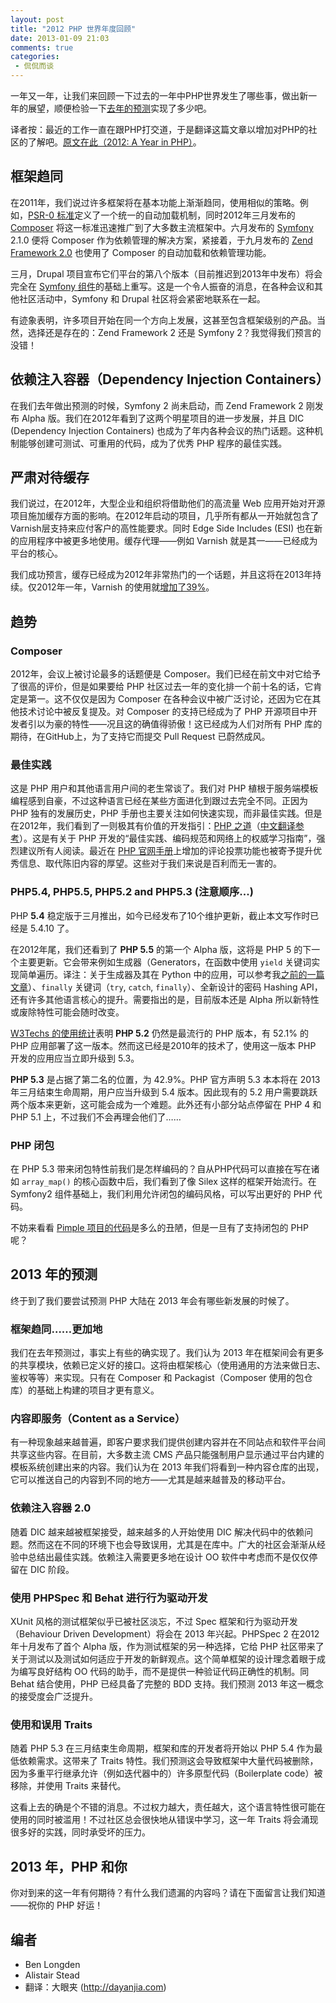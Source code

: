 ```yaml
---
layout: post
title: "2012 PHP 世界年度回顾"
date: 2013-01-09 21:03
comments: true
categories:
 - 侃侃而谈
---
```


一年又一年，让我们来回顾一下过去的一年中PHP世界发生了哪些事，做出新一年的展望，顺便检验一下[去年的预测](http://techportal.inviqa.com/2012/01/07/2011-a-year-in-php/)实现了多少吧。

译者按：最近的工作一直在跟PHP打交道，于是翻译这篇文章以增加对PHP的社区的了解吧。[原文在此（2012: A Year in PHP）](http://techportal.inviqa.com/2013/01/08/2012-a-year-in-php/)。

<!--more-->

## 框架趋同

在2011年，我们说过许多框架将在基本功能上渐渐趋同，使用相似的策略。例如，[PSR-0 标准](https://github.com/php-fig/fig-standards/blob/master/accepted/PSR-0.md)定义了一个统一的自动加载机制，同时2012年三月发布的 [Composer](http://getcomposer.org/) 将这一标准迅速推广到了大多数主流框架中。六月发布的 [Symfony](http://symfony.com/) 2.1.0 便将 Composer 作为依赖管理的解决方案，紧接着，于九月发布的 [Zend Framework 2.0](http://framework.zend.com/) 也使用了 Composer 的自动加载和依赖管理功能。

三月，Drupal 项目宣布它们平台的第八个版本（目前推迟到2013年中发布）将会完全在 [Symfony 组件](http://symfony.com/components)的基础上重写。这是一个令人振奋的消息，在各种会议和其他社区活动中，Symfony 和 Drupal 社区将会紧密地联系在一起。

有迹象表明，许多项目开始在同一个方向上发展，这甚至包含框架级别的产品。当然，选择还是存在的：Zend Framework 2 还是 Symfony 2？我觉得我们预言的没错！

## 依赖注入容器（Dependency Injection Containers）

在我们去年做出预测的时候，Symfony 2 尚未启动，而 Zend Framework 2 刚发布 Alpha 版。我们在2012年看到了这两个明星项目的进一步发展，并且 DIC (Dependency Injection Containers) 也成为了年内各种会议的热门话题。这种机制能够创建可测试、可重用的代码，成为了优秀 PHP 程序的最佳实践。

## 严肃对待缓存

我们说过，在2012年，大型企业和组织将借助他们的高流量 Web 应用开始对开源项目施加缓存方面的影响。在2012年启动的项目，几乎所有都从一开始就包含了Varnish层支持来应付客户的高性能要求。同时 Edge Side Includes (ESI) 也在新的应用程序中被更多地使用。缓存代理——例如 Varnish 就是其一——已经成为平台的核心。

我们成功预言，缓存已经成为2012年非常热门的一个话题，并且这将在2013年持续。仅2012年一年，Varnish 的使用就[增加了39%](http://trends.builtwith.com/Web%20Server/growth#!oneYear)。

## 趋势

### Composer

2012年，会议上被讨论最多的话题便是 Composer。我们已经在前文中对它给予了很高的评价，但是如果要给 PHP 社区过去一年的变化排一个前十名的话，它肯定是第一。这不仅仅是因为 Composer 在各种会议中被广泛讨论，还因为它在其他技术讨论中被反复提及。对 Composer 的支持已经成为了 PHP 开源项目中开发者引以为豪的特性——况且这的确值得骄傲！这已经成为人们对所有 PHP 库的期待，在GitHub上，为了支持它而提交 Pull Request 已蔚然成风。

### 最佳实践

这是 PHP 用户和其他语言用户间的老生常谈了。我们对 PHP 植根于服务端模板编程感到自豪，不过这种语言已经在某些方面进化到跟过去完全不同。正因为 PHP 独有的发展历史，PHP 手册也主要关注如何快速实现，而非最佳实践。但是在2012年，我们看到了一则极其有价值的开发指引：[PHP 之道](http://www.phptherightway.com/)（[中文翻译参考](http://wulijun.github.com/php-the-right-way/)）。这是有关于 PHP 开发的“最佳实践、编码规范和网络上的权威学习指南”，强烈建议所有人阅读。最近在 [PHP 官网手册](http://php.net/)上增加的评论投票功能也被寄予提升优秀信息、取代陈旧内容的厚望。这些对于我们来说是百利而无一害的。

### PHP5.4, PHP5.5, PHP5.2 and PHP5.3 (注意顺序...)

PHP **5.4** 稳定版于三月推出，如今已经发布了10个维护更新，截止本文写作时已经是 5.4.10 了。

在2012年尾，我们还看到了 **PHP 5.5** 的第一个 Alpha 版，这将是 PHP 5 的下一个主要更新。它会带来例如生成器（Generators，在函数中使用 `yield` 关键词实现简单遍历。译注：关于生成器及其在 Python 中的应用，可以参考我[之前的一篇文章](http://blog.dayanjia.com/2012/10/solve-n-queen-puzzle-using-python-generator/)）、`finally` 关键词（`try`, `catch`, `finally`）、全新设计的密码 Hashing API，还有许多其他语言核心的提升。需要指出的是，目前版本还是 Alpha 所以新特性或废除特性可能会随时改变。

[W3Techs 的使用统计](http://w3techs.com/technologies/details/pl-php/5/all)表明 **PHP 5.2** 仍然是最流行的 PHP 版本，有 52.1% 的 PHP 应用部署了这一版本。然而这已经是2010年的技术了，使用这一版本 PHP 开发的应用应当立即升级到 5.3。

**PHP 5.3** 是占据了第二名的位置，为 42.9%。PHP 官方声明 5.3 本本将在 2013 年三月结束生命周期，用户应当升级到 5.4 版本。因此现有的 5.2 用户需要跳跃两个版本来更新，这可能会成为一个难题。此外还有小部分站点停留在 PHP 4 和 PHP 5.1 上，不过我们不会再理会他们了……

### PHP 闭包

在 PHP 5.3 带来闭包特性前我们是怎样编码的？自从PHP代码可以直接在写在诸如 `array_map()` 的核心函数中后，我们看到了像 Silex 这样的框架开始流行。在 Symfony2 组件基础上，我们利用允许闭包的编码风格，可以写出更好的 PHP 代码。

不妨来看看 [Pimple 项目的代码](https://github.com/fabpot/Pimple/blob/master/lib/Pimple.php)是多么的丑陋，但是一旦有了支持闭包的 PHP 呢？

## 2013 年的预测

终于到了我们要尝试预测 PHP 大陆在 2013 年会有哪些新发展的时候了。

### 框架趋同……更加地

我们在去年预测过，事实上有些的确实现了。我们认为 2013 年在框架间会有更多的共享模块，依赖已定义好的接口。这将由框架核心（使用通用的方法来做日志、鉴权等等）来实现。只有在 Composer 和 Packagist（Composer 使用的包仓库）的基础上构建的项目才更有意义。

### 内容即服务（Content as a Service）

有一种现象越来越普遍，即客户要求我们提供创建内容并在不同站点和软件平台间共享这些内容。在目前，大多数主流 CMS 产品只能强制用户显示通过平台内建的模板系统创建出来的内容。我们认为在 2013 年我们将看到一种内容仓库的出现，它可以推送自己的内容到不同的地方——尤其是越来越普及的移动平台。

### 依赖注入容器 2.0

随着 DIC 越来越被框架接受，越来越多的人开始使用 DIC 解决代码中的依赖问题。然而这在不同的环境下也会导致误用，尤其是在库中。广大的社区会渐渐从经验中总结出最佳实践。依赖注入需要更多地在设计 OO 软件中考虑而不是仅仅停留在 DIC 阶段。

### 使用 PHPSpec 和 Behat 进行行为驱动开发

XUnit 风格的测试框架似乎已被社区淡忘，不过 Spec 框架和行为驱动开发（Behaviour Driven Development）将会在 2013 年兴起。PHPSpec 2 在2012年十月发布了首个 Alpha 版，作为测试框架的另一种选择，它给 PHP 社区带来了关于测试以及测试如何适应于开发的新鲜观点。这个简单框架的设计理念着眼于成为编写良好结构 OO 代码的助手，而不是提供一种验证代码正确性的机制。同 Behat 结合使用，PHP 已经具备了完整的 BDD 支持。我们预测 2013 年这一概念的接受度会广泛提升。

### 使用和误用 Traits

随着 PHP 5.3 在三月结束生命周期，框架和库的开发者将开始以 PHP 5.4 作为最低依赖需求。这带来了 Traits 特性。我们预测这会导致框架中大量代码被删除，因为多重平行继承允许（例如迭代器中的）许多原型代码（Boilerplate code）被移除，并使用 Traits 来替代。

这看上去的确是个不错的消息。不过权力越大，责任越大，这个语言特性很可能在使用的同时被滥用！不过社区总会很快地从错误中学习，这一年 Traits 将会涌现很多好的实践，同时承受坏的压力。

## 2013 年，PHP 和你

你对到来的这一年有何期待？有什么我们遗漏的内容吗？请在下面留言让我们知道——祝你的 PHP 好运！

## 编者

* Ben Longden
* Alistair Stead
* 翻译：大眼夹 (http://dayanjia.com)
